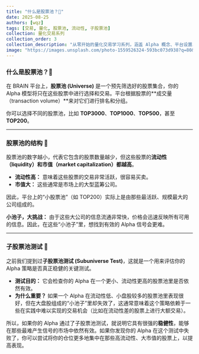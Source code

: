 ```yaml
---
title: "什么是股票池？💫"
date: 2025-08-25
authors: [wqz]
tags: [交易, 量化, 股票池, 流动性, 子股票池]
collection: 量化交易系列
collection_order: 3
collection_description: "从零开始的量化交易学习系列，涵盖 Alpha 概念、平台设置、股票池、仓位与中性化、技术分析与PV数据、基本面与期权等，配合实操思路帮助你构建体系化认知。"
image: "https://images.unsplash.com/photo-1559526324-593bc073d938?q=80&w=1200&auto=format&fit=crop"
---
```


### **什么是股票池？💫**

在 BRAIN 平台上，**股票池 (Universe)** 是一个预先筛选好的股票集合，你的 Alpha 模型将只在这些股票中进行选择和交易。平台根据股票的**成交量（transaction volume）**来对它们进行排名和分组。

你可以选择不同的股票池，比如 **TOP3000**、**TOP1000**、**TOP500**，甚至 **TOP200**。

------

### **股票池的结构 🌌**

股票池的数字越小，代表它包含的股票数量越少，但这些股票的**流动性（liquidity）和市值（market capitalization）都越高**。

- **流动性高：** 意味着这些股票的交易非常活跃，很容易买卖。
- **市值大：** 这些通常是市场上的大型蓝筹公司。

因此，平台上的“小股票池”（如 TOP200）实际上是由那些最活跃、规模最大的公司组成的。

**小池子，大挑战：** 由于这些大公司的信息流通非常快，价格会迅速反映所有可用的信息。因此，在这些“小池子”里，想找到有效的 Alpha 信号会更难。

------

### **子股票池测试 🌠**

之前我们提到过**子股票池测试 (Subuniverse Test)**，这就是一个用来评估你的 Alpha 策略是否真正稳健的关键测试。

- **测试目的：** 它会检查你的 Alpha 在一个更小、流动性更高的股票池里是否依然有效。
- **为什么重要？** 如果一个 Alpha 在流动性低、小盘股较多的股票池里表现很好，但在大盘股组成的“小池子”里却失效了，这通常意味着这个策略依赖于一些在实践中难以实现的交易机会（比如在流动性差的股票上进行大额交易）。

所以，如果你的 Alpha 通过了子股票池测试，就说明它具有很强的**稳健性**，能够在那些最难产生信号的市场中依然有效。如果你发现你的 Alpha 在这个测试中失败了，你可以尝试将你的仓位更多地集中在那些高流动性、大市值的股票上，以提高表现。